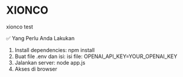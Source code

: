 # XIONCO
xionco test

✅ Yang Perlu Anda Lakukan

1.  Install dependencies:
    npm install
2.  Buat file .env dan isi:
    isi file: OPENAI_API_KEY=YOUR_OPENAI_KEY
3.  Jalankan server:
    node app.js
4.  Akses di browser
    

